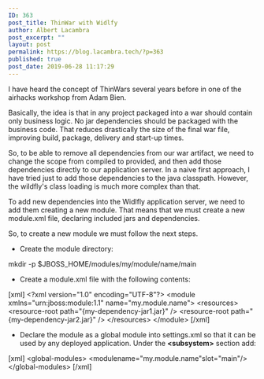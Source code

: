 ```yaml
---
ID: 363
post_title: ThinWar with Widlfy
author: Albert Lacambra
post_excerpt: ""
layout: post
permalink: https://blog.lacambra.tech/?p=363
published: true
post_date: 2019-06-28 11:17:29
---
```

I have heard the concept of ThinWars several years before in one of the airhacks workshop from Adam Bien.

Basically, the idea is that in any project packaged into a war should contain only business logic. No jar dependencies should be packaged with the business code. That reduces drastically the size of the final war file, improving build, package, delivery and start-up times.

So, to be able to remove all dependencies from our war artifact, we need to change the scope from compiled to provided, and then add those dependencies directly to our application server.
In a naive first approach, I have tried just to add those dependencies to the java classpath. However, the wildfly's class loading is much more complex than that.

To add new dependencies into the Widlfly application server, we need to add them creating a new module. That means that we must create a new module.xml file, declaring included jars and dependencies.

So, to create a new module we must follow the next steps.
<ul>
  <li>Create the module directory:</li>
</ul>
mkdir -p $JBOSS_HOME/modules/my/module/name/main
<ul>
  <li>Create a module.xml file with the following contents:</li>
</ul>

[xml]
&lt;?xml version=&quot;1.0&quot; encoding=&quot;UTF-8&quot;?&gt;
&lt;module xmlns=&quot;urn:jboss:module:1.1&quot; name=&quot;my.module.name&quot;&gt;
   &lt;resources&gt;
      &lt;resource-root path=&quot;{my-dependency-jar1.jar}&quot; /&gt;
      &lt;resource-root path=&quot;{my-dependency-jar2.jar}&quot; /&gt;
   &lt;/resources&gt;
&lt;/module&gt;
[/xml]

<ul>
  <li>Declare the module as a global module into settings.xml so that it can be used by any deployed application. Under the <strong>&lt;subsystem&gt;</strong> section add:</li>
</ul>

[xml]
&lt;global-modules&gt;
&lt;modulename=&quot;my.module.name&quot;slot=&quot;main&quot;/&gt;
&lt;/global-modules&gt;
[/xml]